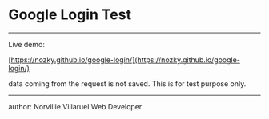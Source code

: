 # Google Login Test

---

Live demo: 

[https://nozky.github.io/google-login/](https://nozky.github.io/google-login/)

data coming from the request is not saved. This is for test purpose only.

---
author:
Norvillie Villaruel
Web Developer